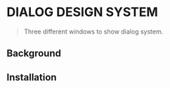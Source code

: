 # DIALOG DESIGN SYSTEM
> Three different windows to show dialog system.

## Background 

## Installation
